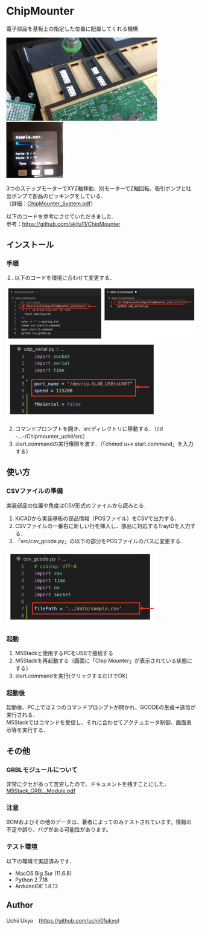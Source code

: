 # ChipMounter
電子部品を基板上の指定した位置に配置してくれる機構  
  
<img src="https://github.com/uchii01ukyo/ChipMounter_uchii/blob/master/doc/Picture0.png" width="400px">  <img src="https://github.com/uchii01ukyo/ChipMounter_uchii/blob/master/doc/Picture1.png" width="150px">
  
3つのステップモーターでXYZ軸移動、別モーターでZ軸回転、吸引ポンプと吐出ポンプで部品のピッキングをしている．  
（詳細：[ChipMounter_System.pdf](https://github.com/uchii01ukyo/ChipMounter_uchii/blob/master/doc/ChipMounter%20System.pdf)）
  
以下のコードを参考にさせていただきました．  
参考：https://github.com/akita11/ChipMounter  
  
  
## インストール  
### 手順
１. 以下のコードを環境に合わせて変更する．   
  
<img src="https://github.com/uchii01ukyo/ChipMounter_uchii/blob/master/doc/Code0.png" width="600px">
<img src="https://github.com/uchii01ukyo/ChipMounter_uchii/blob/master/doc/Code1.png" width="400px">
  
2. コマンドプロンプトを開き、srcディレクトリに移動する．（cd -...-/Chipmounter_uchii/src）  
3. start.commandの実行権限を渡す．（「chmod u+x start.command」を入力する）
  
  
## 使い方
### CSVファイルの準備
実装部品の位置や角度はCSV形式のファイルから読みとる．  
1. KiCADから実装基板の部品情報（POSファイル）をCSVで出力する．  
2. CSVファイルの一番右に新しい行を挿入し、部品に対応するTrayIDを入力する．  
3. 「src/csv_gcode.py」の以下の部分をPOSファイルのパスに変更する．  
  
<img src="https://github.com/uchii01ukyo/ChipMounter_uchii/blob/master/doc/Code2.png" width="400px">
  
  
### 起動
1. M5Stackと使用するPCをUSBで接続する  
2. M5Stackを再起動する（画面に「Chip Mounter」が表示されている状態にする）  
3. start.commandを実行(クリックするだけでOK)  
  
  
### 起動後
起動後、PC上では２つのコマンドプロンプトが開かれ、GCODEの生成->送信が実行される．  
M5Stackではコマンドを受信し、それに合わせてアクチュエータ制御、画面表示等を実行する．  
  
  
## その他
### GRBLモジュールについて
非常にクセがあって苦労したので、ドキュメントを残すことにした．  
[M5Stack_GRBL_Module.pdf](https://github.com/uchii01ukyo/ChipMounter_uchii/blob/master/doc/M5Stack%20GRBL%20Module.pdf)  
  
### 注意
BOMおよびその他のデータは、著者によってのみテストされています。情報の不足や誤り、バグがある可能性があります。  
  
### テスト環境
以下の環境で実証済みです．
+ MacOS Big Sur (11.6.8)
+ Python 2.7.18
+ ArduinoIDE 1.8.13
  
  
## Author
Uchii Ukyo　(https://github.com/uchii01ukyo)
